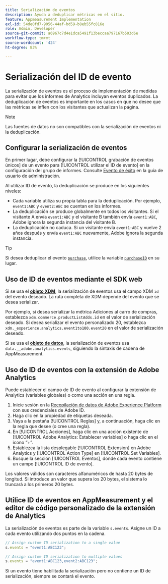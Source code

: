 ```yaml
---
title: Serialización de eventos
description: Ayuda a deduplicar métricas en el sitio.
feature: Appmeasurement Implementation
exl-id: 54de0fd7-9056-44af-bd59-b8eb55fc816e
role: Admin, Developer
source-git-commit: a6967c7d4e1dca5491f13beccaa797167b503d6e
workflow-type: tm+mt
source-wordcount: '424'
ht-degree: 83%

---
```


# Serialización del ID de evento

La serialización de eventos es el proceso de implementación de medidas para evitar que los informes de Analytics incluyan eventos duplicados. La deduplicación de eventos es importante en los casos en que no desee que las métricas se inflen con los visitantes que actualizan la página.

>[!NOTE]
>
>Las fuentes de datos no son compatibles con la serialización de eventos ni la deduplicación.

## Configurar la serialización de eventos

En primer lugar, debe configurar la [!UICONTROL grabación de eventos únicos] de un evento para [!UICONTROL utilizar el ID de evento] en la configuración del grupo de informes. Consulte [Evento de éxito](/help/admin/tools/manage-rs/edit-settings/conversion-var-admin/c-success-events/success-event.md) en la guía de usuario de administración.

Al utilizar ID de evento, la deduplicación se produce en los siguientes niveles:

* Cada variable utiliza su propia tabla para la deduplicación. Por ejemplo, `event1:ABC` y `event2:ABC` se cuentan en los informes.
* La deduplicación se produce globalmente en todos los visitantes. Si el visitante A envía `event1:ABC` y el visitante B también envía `event1:ABC`, Adobe ignora la segunda instancia del visitante B.
* La deduplicación no caduca. Si un visitante envía `event1:ABC` y vuelve 2 años después y envía `event1:ABC` nuevamente, Adobe ignora la segunda instancia.

>[!TIP]
>
>Si desea deduplicar el evento [`purchase`](event-purchase.md), utilice la variable [`purchaseID`](../purchaseid.md) en su lugar.

## Uso de ID de eventos mediante el SDK web

Si se usa el [**objeto XDM**](/help/implement/aep-edge/xdm-var-mapping.md), la serialización de eventos usa el campo XDM `id` del evento deseado. La ruta completa de XDM depende del evento que se desea serializar.

Por ejemplo, si desea serializar la métrica Adiciones al carro de compras, establezca `xdm.commerce.productListAdds.id` en el valor de serialización deseado. Si desea serializar el evento personalizado 20, establezca `xdm._experience.analytics.event1to100.event20` en el valor de serialización deseado.

Si se usa el [**objeto de datos**](/help/implement/aep-edge/data-var-mapping.md), la serialización de eventos usa `data.__adobe.analytics.events`, siguiendo la sintaxis de cadena de AppMeasurement.

## Uso de ID de eventos con la extensión de Adobe Analytics

Puede establecer el campo de ID de evento al configurar la extensión de Analytics (variables globales) o como una acción en una regla.

1. Inicie sesión en la [Recopilación de datos de Adobe Experience Platform](https://experience.adobe.com/data-collection) con sus credenciales de Adobe ID.
2. Haga clic en la propiedad de etiquetas deseada.
3. Vaya a la pestaña [!UICONTROL Reglas] y, a continuación, haga clic en la regla que desee (o cree una regla).
4. En [!UICONTROL Acciones], haga clic en una acción existente de [!UICONTROL Adobe Analytics: Establecer variables] o haga clic en el icono “+”.
5. Establezca la lista desplegable [!UICONTROL Extension] en Adobe Analytics y [!UICONTROL Action Type] en [!UICONTROL Set Variables].
6. Busque la sección [!UICONTROL Eventos], donde cada evento contiene un campo [!UICONTROL ID de evento].

Los valores válidos son caracteres alfanuméricos de hasta 20 bytes de longitud. Si introduce un valor que supera los 20 bytes, el sistema lo truncará a los primeros 20 bytes.

## Utilice ID de eventos en AppMeasurement y el editor de código personalizado de la extensión de Analytics

La serialización de eventos es parte de la variable `s.events`. Asigne un ID a cada evento utilizando dos puntos en la cadena.

```js
// Assign custom ID serialization to a single value
s.events = "event1:ABC123";

// Assign custom ID serialization to multiple values
s.events = "event1:ABC123,event2:ABC123";
```

Si un evento tiene habilitada la serialización pero no contiene un ID de serialización, siempre se contará el evento.
